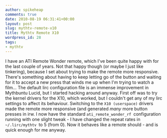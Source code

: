 ```yaml
---
author: spikeheap
comments: true
date: 2010-08-19 06:31:41+00:00
layout: post
slug: mythtv-remote-x10
title: Mythtv Remote X10
wordpress_id: 28
tags:
- mythtv
---
```


I have an ATI Remote Wonder remote, which I've been quite happy with for the last couple of years. Not that happy though (or maybe I just like tinkering), because I set about trying to make the remote more responsive. There's something about having to keep letting go of the button and waiting for it to accept a new press that winds me up when I'm trying to watch a film... 
The default lirc  configuration file is an immense improvement in Mythbuntu Lucid, but I started hacking around anyway. 
First off was to try the kernel drivers for the X10, which worked, but I couldn't get any of my lirc settings to affect its behaviour. Switching to the `X10 (userspace)` drivers made the remote more responsive (and generated *many* more button presses in irw.
I now have the standard `ati_remote_wonder_rf `configuration running with one slight tweak - I have changed the repeat rates in `~/.lirc/mythtv `to 5 (from 0). 
Now it behaves like a remote should - and is quick enough for me anyway.
